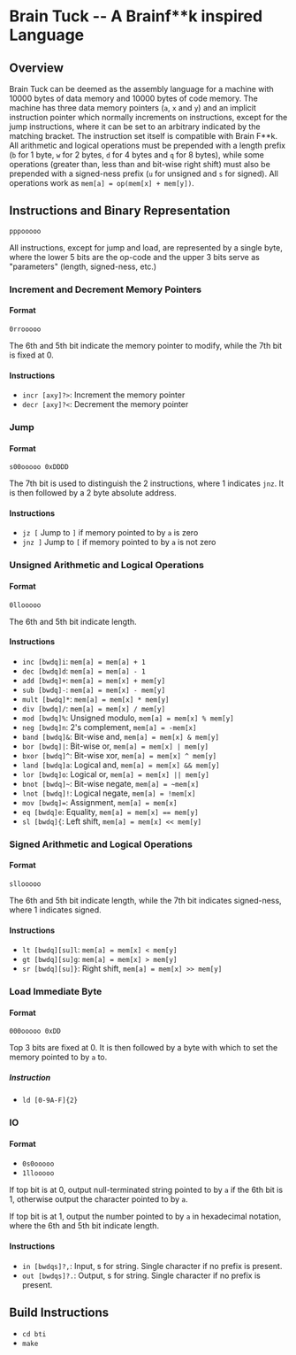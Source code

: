 # Brain Tuck -- A Brainf**k inspired Language
## Overview
Brain Tuck can be deemed as the assembly language for a machine with 10000 bytes
of data memory and 10000 bytes of code memory. The machine has three data
memory pointers (`a`, `x` and `y`) and an implicit instruction pointer which
normally increments on instructions, except for the jump instructions, where
it can be set to an arbitrary indicated by the matching bracket. The instruction
set itself is compatible with Brain F**k. All arithmetic and logical operations
must be prepended with a length prefix (`b` for 1 byte, `w` for 2 bytes, `d`
for 4 bytes and `q` for 8 bytes), while some operations (greater than, less
than and bit-wise right shift) must also be prepended with a signed-ness prefix
(`u` for unsigned and `s` for signed). All operations work as
`mem[a] = op(mem[x] + mem[y])`.

## Instructions and Binary Representation
`pppooooo`

All instructions, except for jump and load, are represented by a single byte,
where the lower 5 bits are the op-code and the upper 3 bits serve as
"parameters" (length, signed-ness, etc.)

### Increment and Decrement Memory Pointers
#### Format
`0rrooooo`

The 6th and 5th bit indicate the memory pointer to modify, while the 7th bit
is fixed at 0.

#### Instructions
* `incr [axy]?>`: Increment the memory pointer
* `decr [axy]?<`: Decrement the memory pointer


### Jump
#### Format
`s00ooooo 0xDDDD`

The 7th bit is used to distinguish the 2 instructions, where 1 indicates `jnz`.
It is then followed by a 2 byte absolute address.

#### Instructions
* `jz [` Jump to `]` if memory pointed to by `a` is zero
* `jnz ]` Jump to `[` if memory pointed to by `a` is not zero


### Unsigned Arithmetic and Logical Operations
#### Format
`0llooooo`

The 6th and 5th bit indicate length.

#### Instructions
* `inc [bwdq]i`: `mem[a] = mem[a] + 1`
* `dec [bwdq]d`: `mem[a] = mem[a] - 1`
* `add [bwdq]+`: `mem[a] = mem[x] + mem[y]`
* `sub [bwdq]-`: `mem[a] = mem[x] - mem[y]`
* `mult [bwdq]*`: `mem[a] = mem[x] * mem[y]`
* `div [bwdq]/`: `mem[a] = mem[x] / mem[y]`
* `mod [bwdq]%`: Unsigned modulo, `mem[a] = mem[x] % mem[y]`
* `neg [bwdq]n`: 2's complement, `mem[a] = -mem[x]`
* `band [bwdq]&`: Bit-wise and, `mem[a] = mem[x] & mem[y]`
* `bor [bwdq]|`: Bit-wise or, `mem[a] = mem[x] | mem[y]`
* `bxor [bwdq]^`: Bit-wise xor, `mem[a] = mem[x] ^ mem[y]`
* `land [bwdq]a`: Logical and, `mem[a] = mem[x] && mem[y]`
* `lor [bwdq]o`: Logical or, `mem[a] = mem[x] || mem[y]`
* `bnot [bwdq]~`: Bit-wise negate, `mem[a] = ~mem[x]`
* `lnot [bwdq]!`: Logical negate, `mem[a] = !mem[x]`
* `mov [bwdq]=`: Assignment, `mem[a] = mem[x]`
* `eq [bwdq]e`: Equality, `mem[a] = mem[x] == mem[y]`
* `sl [bwdq]{`: Left shift, `mem[a] = mem[x] << mem[y]`


### Signed Arithmetic and Logical Operations
#### Format
`sllooooo`

The 6th and 5th bit indicate length, while the 7th bit indicates signed-ness,
where 1 indicates signed.

#### Instructions
* `lt [bwdq][su]l`: `mem[a] = mem[x] < mem[y]`
* `gt [bwdq][su]g`: `mem[a] = mem[x] > mem[y]`
* `sr [bwdq][su]}`: Right shift, `mem[a] = mem[x] >> mem[y]`


### Load Immediate Byte
#### Format
`000ooooo 0xDD`

Top 3 bits are fixed at 0. It is then followed by a byte with which to set the
memory pointed to by `a` to.
##### Instruction
* `ld [0-9A-F]{2}`


### IO
#### Format
* `0s0ooooo`
* `1llooooo`

If top bit is at 0, output null-terminated string pointed to by `a` if the 6th
bit is 1, otherwise output the character pointed to by `a`.

If top bit is at 1, output the number pointed to by `a` in hexadecimal notation,
where the 6th and 5th bit indicate length.

#### Instructions
* `in [bwdqs]?,`: Input, s for string. Single character if no prefix is present.
* `out [bwdqs]?.`:
Output, s for string. Single character if no prefix is present.

## Build Instructions
* `cd bti`
* `make`
